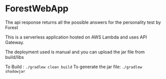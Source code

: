 # ForestWebApp

The api response returns all the possible answers for the personality test by Forest

This is a serverless application hosted on AWS Lambda and uses API Gateway.

The deployment used is manual and you can upload the jar file from build/libs

To Build  : `./gradlew clean build` 
To generate the jar file:  `./gradlew shadowjar`
